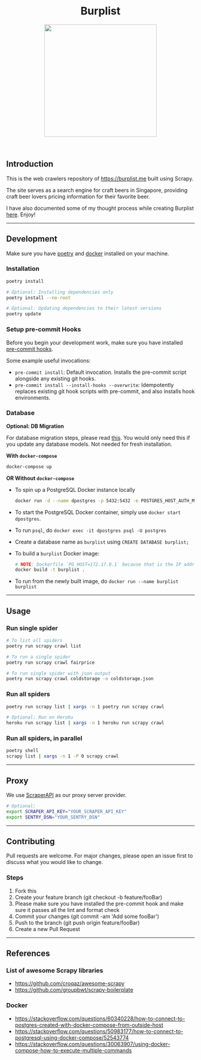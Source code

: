 <h1 align="center"><strong>Burplist</strong></h1>

<p align="center">
  <img width="300" height="300" src="https://media.giphy.com/media/3o85xjSETVG3OpPyx2/giphy.gif">
</p>
<br />

## Introduction

This is the web crawlers repository of https://burplist.me built using Scrapy.

The site serves as a search engine for craft beers in Singapore, providing craft beer lovers pricing information for their favorite beer.

I have also documented some of my thought process while creating Burplist [here](https://jerrynsh.com/how-i-built-burplist-for-free/). Enjoy!

---

## Development

Make sure you have [poetry](https://python-poetry.org/docs/#installation) and [docker](https://www.docker.com/) installed on your machine.

### Installation

```sh
poetry install

# Optional: Installing dependencies only
poetry install --no-root

# Optional: Updating dependencies to their latest versions
poetry update
```

### Setup pre-commit Hooks

Before you begin your development work, make sure you have installed [pre-commit hooks](https://pre-commit.com/index.html#installation).

Some example useful invocations:

-   `pre-commit install`: Default invocation. Installs the pre-commit script alongside any existing git hooks.
-   `pre-commit install --install-hooks --overwrite`: Idempotently replaces existing git hook scripts with pre-commit, and also installs hook environments.

### Database

**Optional: DB Migration**

For database migration steps, please read [this](alembic/README.md). You would only need this if you update any database models. Not needed for fresh installation.

**With `docker-compose`**

```sh
docker-compose up
```

**OR Without `docker-compose`**

-   To spin up a PostgreSQL Docker instance locally

    ```sh
    docker run -d --name dpostgres -p 5432:5432 -e POSTGRES_HOST_AUTH_METHOD=trust postgres:latest
    ```

-   To start the PostgreSQL Docker container, simply use `docker start dpostgres`.
-   To run `psql`, do `docker exec -it dpostgres psql -U postgres`
-   Create a database name as `burplist` using `CREATE DATABASE burplist;`
-   To build a `burplist` Docker image:
    ```sh
    # NOTE: Dockerfile `PG_HOST=172.17.0.1` because that is the IP address gateway of container_
    docker build -t burplist .
    ```
-   To run from the newly built image, do `docker run --name burplist burplist`

---

## Usage

### Run single spider

```sh
# To list all spiders
poetry run scrapy crawl list

# To run a single spider
poetry run scrapy crawl fairprice

# To run single spider with json output
poetry run scrapy crawl coldstorage -o coldstorage.json
```

### Run all spiders

```sh
poetry run scrapy list | xargs -n 1 poetry run scrapy crawl

# Optional: Run on Heroku
heroku run scrapy list | xargs -n 1 heroku run scrapy crawl
```

### Run all spiders, in parallel

```sh
poetry shell
scrapy list | xargs -n 1 -P 0 scrapy crawl
```

---

## Proxy

We use [ScraperAPI](https://www.scraperapi.com/) as our proxy server provider.

```sh
# Optional:
export SCRAPER_API_KEY="YOUR_SCRAPER_API_KEY"
export SENTRY_DSN="YOUR_SENTRY_DSN"
```

---

## Contributing

Pull requests are welcome. For major changes, please open an issue first to discuss what you would like to change.

### Steps

1. Fork this
2. Create your feature branch (git checkout -b feature/fooBar)
3. Please make sure you have installed the pre-commit hook and make sure it passes all the lint and format check
4. Commit your changes (git commit -am 'Add some fooBar')
5. Push to the branch (git push origin feature/fooBar)
6. Create a new Pull Request

---

## References

### List of awesome Scrapy libraries

-   https://github.com/croqaz/awesome-scrapy
-   https://github.com/groupbwt/scrapy-boilerplate

### Docker

-   https://stackoverflow.com/questions/60340228/how-to-connect-to-postgres-created-with-docker-compose-from-outside-host
-   https://stackoverflow.com/questions/50983177/how-to-connect-to-postgresql-using-docker-compose/52543774
-   https://stackoverflow.com/questions/30063907/using-docker-compose-how-to-execute-multiple-commands
